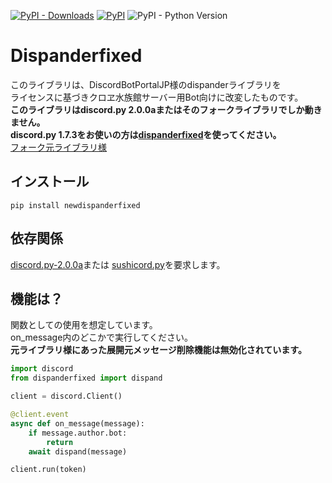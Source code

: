 [![PyPI - Downloads](https://img.shields.io/pypi/dm/dispanderfixed)](https://pypi.org/project/dispanderfixed)
[![PyPI](https://img.shields.io/badge/discord.py%20%3E%3D-2.0.0a3575%2Bg45d498c-green)](https://github.com/Rapptz/discord.py)
![PyPI - Python Version](https://img.shields.io/pypi/pyversions/dispanderfixed)
# Dispanderfixed
このライブラリは、DiscordBotPortalJP様のdispanderライブラリを<br>
ライセンスに基づきクロヱ水族館サーバー用Bot向けに改変したものです。<br>
**このライブラリはdiscord.py 2.0.0aまたはそのフォークライブラリでしか動きません。**<br>
**discord.py 1.7.3をお使いの方は[dispanderfixed](https://pypi.org/project/dispanderfixed/)を使ってください。** <br>
[フォーク元ライブラリ様](https://github.com/DiscordBotPortalJP/dispander)

## インストール

`pip install newdispanderfixed`

## 依存関係
[discord.py-2.0.0a](https://github.com/Rapptz/discord.py)または
[sushicord.py](https://github.com/sushi-chaaaan/sushicord.py)を要求します。

## 機能は？

関数としての使用を想定しています。<br>
on_message内のどこかで実行してください。<br>
**元ライブラリ様にあった展開元メッセージ削除機能は無効化されています。**<br>

```python
import discord
from dispanderfixed import dispand

client = discord.Client()

@client.event
async def on_message(message):
    if message.author.bot:
        return
    await dispand(message)

client.run(token)
```
